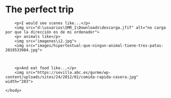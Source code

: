 <!DOCTYPE HTML>
<html>
    <head>
        <title>Challenge: A picture-perfect trip</title>
        <meta charset="utf-8">
    </head>
    <body>
        <h1>The perfect trip</h1>
        
        <p>I would see scenes like...</p>
        <img src="d:\usuarios\SMR_1\Downloads\descarga.jfif" alt="no carga por que la dirección es de mi ordenador">
		<p> animals like</p>
		<img src="imagenes\i2.jpg">
        <img src="images/hipertextual-que-ningun-animal-tiene-tres-patas-2019533984.jpg">
		
		
		
        <p>And eat food like...</p>
        <img src="https://sevilla.abc.es/gurme/wp-content/uploads/sites/24/2012/01/comida-rapida-casera.jpg" width="203">
        
    </body>
</html>
